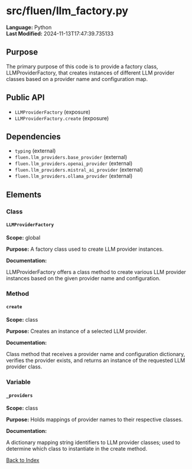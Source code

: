 # src/fluen/llm_factory.py

**Language:** Python  
**Last Modified:** 2024-11-13T17:47:39.735133

## Purpose

The primary purpose of this code is to provide a factory class, LLMProviderFactory, that creates instances of different LLM provider classes based on a provider name and configuration map.

## Public API

- `LLMProviderFactory` (exposure)
- `LLMProviderFactory.create` (exposure)

## Dependencies

- `typing` (external)
- `fluen.llm_providers.base_provider` (external)
- `fluen.llm_providers.openai_provider` (external)
- `fluen.llm_providers.mistral_ai_provider` (external)
- `fluen.llm_providers.ollama_provider` (external)

## Elements

### Class

#### `LLMProviderFactory`

**Scope:** global

**Purpose:** A factory class used to create LLM provider instances.

**Documentation:**

LLMProviderFactory offers a class method to create various LLM provider instances based on the given provider name and configuration.

### Method

#### `create`

**Scope:** class

**Purpose:** Creates an instance of a selected LLM provider.

**Documentation:**

Class method that receives a provider name and configuration dictionary, verifies the provider exists, and returns an instance of the requested LLM provider class.

### Variable

#### `_providers`

**Scope:** class

**Purpose:** Holds mappings of provider names to their respective classes.

**Documentation:**

A dictionary mapping string identifiers to LLM provider classes; used to determine which class to instantiate in the create method.


[Back to Index](../README.md)